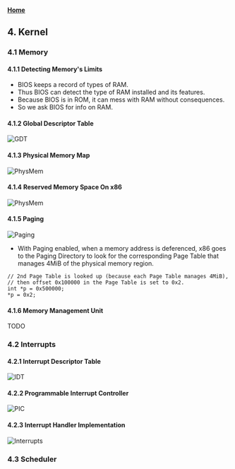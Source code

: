 #### [Home](README.md)
## 4. Kernel

### 4.1 Memory
#### 4.1.1 Detecting Memory's Limits
- BIOS keeps a record of types of RAM.
- Thus BIOS can detect the type of RAM installed and its features.
- Because BIOS is in ROM, it can mess with RAM without consequences.
- So we ask BIOS for info on RAM.
#### 4.1.2 Global Descriptor Table
![GDT](resources/GDT.jpg)
#### 4.1.3 Physical Memory Map
![PhysMem](resources/Physical_Memory_Map.jpg)
#### 4.1.4 Reserved Memory Space On x86
![PhysMem](resources/Reserved_x86_Memory.png)
#### 4.1.5 Paging
![Paging](resources/Paging.jpg)
- With Paging enabled, when a memory address is deferenced, x86 goes to the Paging Directory
to look for the corresponding Page Table that manages 4MiB of the physical memory region.

```
// 2nd Page Table is looked up (because each Page Table manages 4MiB), 
// then offset 0x100000 in the Page Table is set to 0x2.
int *p = 0x500000;
*p = 0x2;
```
#### 4.1.6 Memory Management Unit
TODO

### 4.2 Interrupts
#### 4.2.1 Interrupt Descriptor Table
![IDT](resources/IDT.jpg)
#### 4.2.2 Programmable Interrupt Controller
![PIC](resources/PIC.jpg)
#### 4.2.3 Interrupt Handler Implementation
![Interrupts](resources/Interrupts.jpg)


### 4.3 Scheduler
